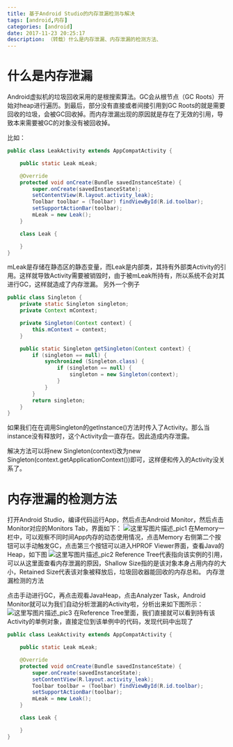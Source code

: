 ```yaml
---
title: 基于Android Studio的内存泄漏检测与解决
tags: [android,内存]
categories: [android]
date: 2017-11-23 20:25:17
description: （转载）什么是内存泄漏、内存泄漏的检测方法、
---
```




# 什么是内存泄漏

Android虚拟机的垃圾回收采用的是根搜索算法。GC会从根节点（GC Roots）开始对heap进行遍历。到最后，部分没有直接或者间接引用到GC Roots的就是需要回收的垃圾，会被GC回收掉。而内存泄漏出现的原因就是存在了无效的引用，导致本来需要被GC的对象没有被回收掉。

比如：


```java
public class LeakActivity extends AppCompatActivity {

    public static Leak mLeak;

    @Override
    protected void onCreate(Bundle savedInstanceState) {
        super.onCreate(savedInstanceState);
        setContentView(R.layout.activity_leak);
        Toolbar toolbar = (Toolbar) findViewById(R.id.toolbar);
        setSupportActionBar(toolbar);
        mLeak = new Leak();
    }

    class Leak {

    }
}
```



mLeak是存储在静态区的静态变量，而Leak是内部类，其持有外部类Activity的引用。这样就导致Activity需要被销毁时，由于被mLeak所持有，所以系统不会对其进行GC，这样就造成了内存泄漏。
另外一个例子


```java
public class Singleton {
    private static Singleton singleton;
    private Context mContext;

    private Singleton(Context context) {
        this.mContext = context;
    }

    public static Singleton getSingleton(Context context) {
        if (singleton == null) {
            synchronized (Singleton.class) {
                if (singleton == null) {
                    singleton = new Singleton(context);
                }
            }
        }
        return singleton;
    }
}
```



如果我们在在调用Singleton的getInstance()方法时传入了Activity。那么当instance没有释放时，这个Activity会一直存在。因此造成内存泄露。

解决方法可以将new Singleton(context)改为new Singleton(context.getApplicationContext())即可，这样便和传入的Activity没关系了。

# 内存泄漏的检测方法

打开Android Studio，编译代码运行App，然后点击Android Monitor，然后点击Monitor对应的Monitors Tab，界面如下：
![这里写图片描述_pic1](1.png)
在Memory一栏中，可以观察不同时间App内存的动态使用情况，点击Memory 右侧第二个按钮可以手动触发GC，点击第三个按钮可以进入HPROF Viewer界面，查看Java的Heap，如下图
![这里写图片描述_pic2](2.png)
Reference Tree代表指向该实例的引用，可以从这里面查看内存泄漏的原因，Shallow Size指的是该对象本身占用内存的大小，Retained Size代表该对象被释放后，垃圾回收器能回收的内存总和。
内存泄漏检测的方法 

点击手动进行GC，再点击观看JavaHeap，点击Analyzer Task，Android Monitor就可以为我们自动分析泄漏的Activity啦，分析出来如下图所示：
![这里写图片描述_pic3](3.png)
在Reference Tree里面，我们直接就可以看到持有该Activity的单例对象，直接定位到该单例中的代码，发现代码中出现了


```java
public class LeakActivity extends AppCompatActivity {

    public static Leak mLeak;

    @Override
    protected void onCreate(Bundle savedInstanceState) {
        super.onCreate(savedInstanceState);
        setContentView(R.layout.activity_leak);
        Toolbar toolbar = (Toolbar) findViewById(R.id.toolbar);
        setSupportActionBar(toolbar);
        mLeak = new Leak();
    }

    class Leak {

    }
}
```





